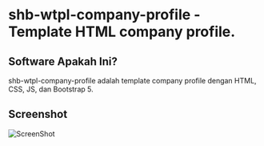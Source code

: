 # shb-wtpl-company-profile - Template HTML company profile.

## Software Apakah Ini?

shb-wtpl-company-profile adalah template company profile dengan HTML, CSS, JS, dan Bootstrap 5.

## Screenshot

![ScreenShot](https://github.com/shbfrlnc/shbfrlnc-images/blob/main/gratisan/shb-wtpl-company-profile/screenshot-1.png?raw=true)

